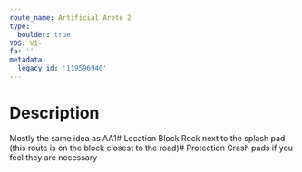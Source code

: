 ```yaml
---
route_name: Artificial Arete 2
type:
  boulder: true
YDS: V1-
fa: ''
metadata:
  legacy_id: '119596940'
---
```

# Description
Mostly the same idea as AA1# Location
Block Rock next to the splash pad (this route is on the block closest to the road)# Protection
Crash pads if you feel they are necessary